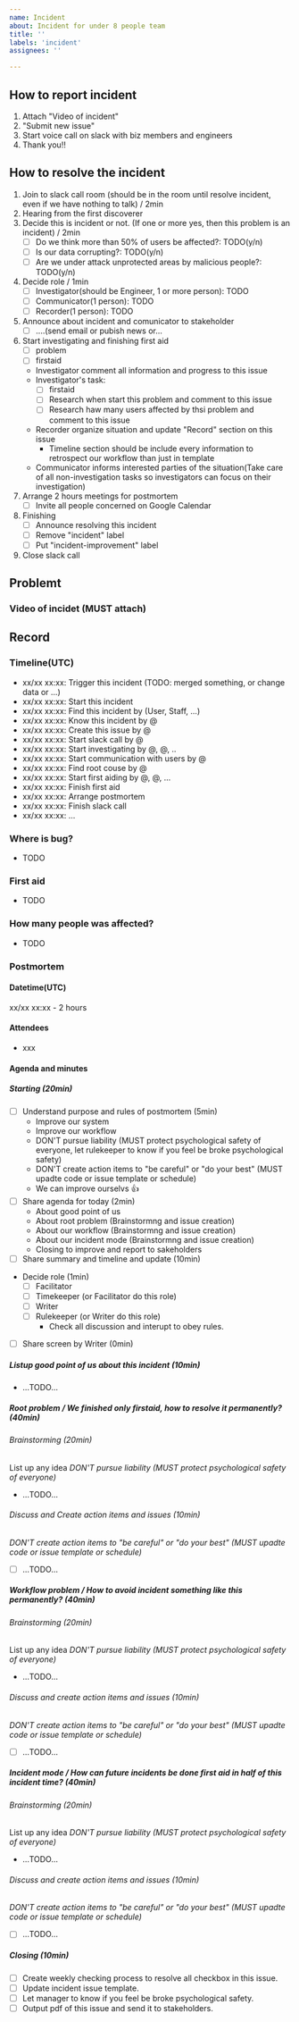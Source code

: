 ```yaml
---
name: Incident
about: Incident for under 8 people team
title: ''
labels: 'incident'
assignees: ''

---
```


## How to report incident
1. Attach "Video of incident"
1. "Submit new issue"
1. Start voice call on slack with biz members and engineers
1. Thank you!!

## How to resolve the incident
1. Join to slack call room (should be in the room until resolve incident, even if we have nothing to talk) / 2min
1. Hearing from the first discoverer
1. Decide this is incident or not. (If one or more yes, then this problem is an incident) / 2min
    - [ ] Do we think more than 50% of users be affected?: TODO(y/n)
    - [ ] Is our data corrupting?: TODO(y/n)
    - [ ] Are we under attack unprotected areas by malicious people?: TODO(y/n)
1. Decide role / 1min
    - [ ] Investigator(should be Engineer, 1 or more person): TODO
    - [ ] Communicator(1 person): TODO
    - [ ] Recorder(1 person): TODO
1. Announce about incident and comunicator to stakeholder
    - [ ] ....(send email or pubish news or...
1. Start investigating and finishing first aid
    - [ ] problem
    - [ ] firstaid
    - Investigator comment all information and progress to this issue
    - Investigator's task:
        - [ ] firstaid
        - [ ] Research when start this problem and comment to this issue
        - [ ] Research haw many users affected by thsi problem and comment to this issue
    - Recorder organize situation and update "Record" section on this issue
        - Timeline section should be include every information to retrospect our workflow than just in template
    - Communicator informs interested parties of the situation(Take care of all non-investigation tasks so investigators can focus on their investigation)
1. Arrange 2 hours meetings for postmortem
    - [ ] Invite all people concerned on Google Calendar
1. Finishing
    - [ ] Announce resolving this incident
    - [ ] Remove "incident" label
    - [ ] Put "incident-improvement" label
1. Close slack call

## Problemt 
### Video of incidet (MUST attach)



## Record
### Timeline(UTC)
- xx/xx xx:xx: Trigger this incident (TODO: merged something, or change data or ...)
- xx/xx xx:xx: Start this incident
- xx/xx xx:xx: Find this incident by (User, Staff, ...)
- xx/xx xx:xx: Know this incident by @
- xx/xx xx:xx: Create this issue by @
- xx/xx xx:xx: Start slack call by @
- xx/xx xx:xx: Start investigating by @, @, ..
- xx/xx xx:xx: Start communication with users by @
- xx/xx xx:xx: Find root couse by @
- xx/xx xx:xx: Start first aiding by @, @, ...
- xx/xx xx:xx: Finish first aid 
- xx/xx xx:xx: Arrange postmortem
- xx/xx xx:xx: Finish slack call
- xx/xx xx:xx: ...


### Where is bug?
- TODO

### First aid
- TODO

### How many people was affected?
- TODO


### Postmortem
#### Datetime(UTC)
xx/xx xx:xx -  2 hours

#### Attendees
- xxx

#### Agenda and minutes
##### Starting (20min)
- [ ] Understand purpose and rules of postmortem (5min)
    - Improve our system
    - Improve our workflow
    - DON'T pursue liability (MUST protect psychological safety of everyone, let rulekeeper to know if you feel be broke psychological safety)
    - DON'T create action items to "be careful" or "do your best" (MUST upadte code or issue template or schedule)
    - We can improve ourselvs :+1:
- [ ] Share agenda for today (2min)
    - About good point of us
    - About root problem (Brainstormng and issue creation)
    - About our workflow (Brainstormng and issue creation)
    - About our incident mode (Brainstormng and issue creation)
    - Closing to improve and report to sakeholders
- [ ] Share summary and timeline and update (10min)
- Decide role (1min)
    - [ ] Facilitator
    - [ ] Timekeeper (or Facilitator do this role)
    - [ ] Writer
    - [ ] Rulekeeper (or Writer do this role)
        - Check all discussion and interupt to obey rules.
- [ ] Share screen by Writer (0min)

##### Listup good point of us about this incident (10min)
- ...TODO...



##### Root problem / We finished only firstaid, how to resolve it permanently? (40min)
###### Brainstorming (20min)
List up any idea
*DON'T pursue liability (MUST protect psychological safety of everyone)*
- ...TODO...



###### Discuss and Create action items and issues (10min)
*DON'T create action items to "be careful" or "do your best" (MUST upadte code or issue template or schedule)*
- [ ] ...TODO...



##### Workflow problem / How to avoid incident something like this permanently? (40min)
###### Brainstorming (20min)
List up any idea
*DON'T pursue liability (MUST protect psychological safety of everyone)*
- ...TODO...



###### Discuss and create action items and issues (10min)
*DON'T create action items to "be careful" or "do your best" (MUST upadte code or issue template or schedule)*
- [ ] ...TODO...



##### Incident mode / How can future incidents be done first aid in half of this incident time? (40min)
###### Brainstorming (20min)
List up any idea
*DON'T pursue liability (MUST protect psychological safety of everyone)*
- ...TODO...



###### Discuss and create action items and issues (10min)
*DON'T create action items to "be careful" or "do your best" (MUST upadte code or issue template or schedule)*
- [ ] ...TODO...


##### Closing (10min)
- [ ] Create weekly checking process to resolve all checkbox in this issue.
- [ ] Update incident issue template.
- [ ] Let manager to know if you feel be broke psychological safety.
- [ ] Output pdf of this issue and send it to stakeholders.
